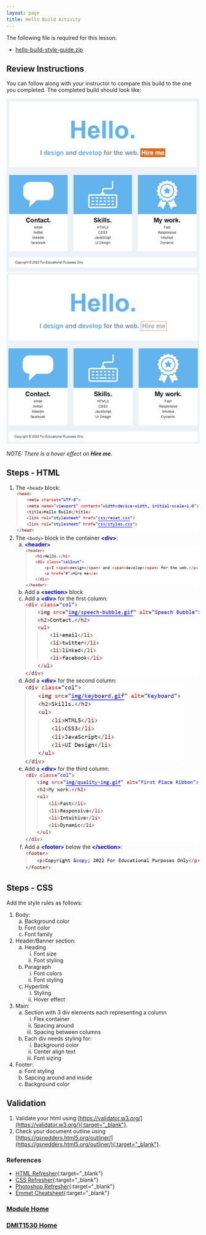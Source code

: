 ```yaml
---
layout: page
title: Hello Build Activity
---
```

<style>
    .css-class{
        color: firebrick;
        font-weight: bold;
    }
    .html-class{
        color: blue;
        font-weight: bold;
    }
</style>

The following file is required for this lesson:
* [hello-build-style-guide.zip](files/hello-style-guide.zip)

## Review Instructions
You can follow along with your instructor to compare this build to the one you completed. The completed build should look like:

![first-build-01.jpg](files/first-build-01.jpg)<br>
![first-build-02.jpg](files/first-build-02.jpg)

_NOTE: There is a hover effect on **Hire me**._

## Steps - HTML
1. The `<head>` block:<br>
![index-code-01.jpg](files/index-code-01.jpg)
2. The `<body>` block in the container <span class="html-class">&lt;div&gt;</span>:<br>
    <ol type="a">
        <li><span class="html-class">&lt;header&gt;</span><br>
        <img src="files/index-code-02.jpg" alt="index-code-02">
        </li>
        <li>Add a <span class="html-class">&lt;section&gt;</span> block</li>
        <li>Add a <span class="html-class">&lt;div&gt;</span> for the first column:<br>
        <img src="files/index-code-03.jpg" alt="index-code-03">
        </li>
        <li>Add a <span class="html-class">&lt;div&gt;</span> for the second column:<br>
        <img src="files/index-code-04.jpg" alt="index-code-04">
        </li>
        <li>Add a <span class="html-class">&lt;div&gt;</span> for the third column:<br>
        <img src="files/index-code-05.jpg" alt="index-code-05">
        </li>
        <li>Add a <span class="html-class">&lt;footer&gt;</span> below the <span class="html-class">&lt;/section&gt;</span>:<br>
        <img src="files/index-code-06.jpg" alt="index-code-06">
        </li>
    </ol>

## Steps - CSS
Add the style rules as follows:
1. Body:<br>
    <ol type="a">
        <li>Background color</li>
        <li>Font color</li>
        <li>Font family</li>
    </ol>
2. Header/Banner section:<br>
    <ol type="a">
        <li>Heading
            <ol type="i">
                <li>Font size</li>
                <li>Font styling</li>
            </ol>
        </li>
        <li>Paragraph
            <ol type="i">
                <li>Font colors</li>
                <li>Font styling</li>
            </ol>
        </li>
        <li>Hyperlink
            <ol type="i">
                <li>Styling</li>
                <li>Hover effect</li>
            </ol>
        </li>
    </ol>
3. Main:<br>
    <ol type="a">
        <li>Section with 3 div elements each representing a column
            <ol type="i">
                <li>Flex container</li>
                <li>Spacing around</li>
                <li>Spacing between columns</li>
            </ol>
        </li>
        <li>Each div needs styling for:
                <ol type="i">
                    <li>Background color</li>
                    <li>Center align text</li>
                    <li>Font sizing</li>
                </ol>
        </li>
    </ol>
4. Footer:<br>
    <ol type="a">
        <li>Font styling</li>
        <li>Sapcing around and inside</li>
        <li>Background color</li>
    </ol>

## Validation
1.	Validate your html using [https://validator.w3.org/](https://validator.w3.org/){:target="_blank"}.
2.	Check your document outline using [https://gsnedders.html5.org/outliner/](https://gsnedders.html5.org/outliner/){:target="_blank"}.

### References
* [HTML Refresher](files/dmit1530-week-01-html-refresher.pdf){:target="_blank"}
* [CSS Refresher](files/dmit1530-week-01-css-refresher.pdf){:target="_blank"}
* [Photoshop Refresher](files/dmit1530-week-01-photoshop-refresher.pdf){:target="_blank"}
* [Emmet Cheatsheet](files/emmet-cheatsheet.pdf){:target="_blank"}

### [Module Home](../module1.md)
### [DMIT1530 Home](../../)